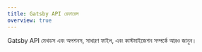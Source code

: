 ```yaml
---
title: Gatsby API রেফারেন্স
overview: true
---
```


Gatsby API মেথডস এবং অপশনস, সাধারণ ফাইল, এবং কাস্টমাইজেশন সম্পর্কে আরও জানুন।

<GuideList slug={props.slug} />
